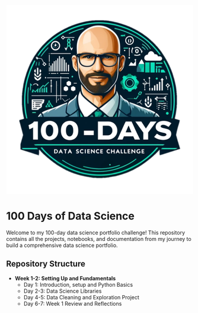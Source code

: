 ![alt text](image.png)
# 100 Days of Data Science

Welcome to my 100-day data science portfolio challenge! This repository contains all the projects, notebooks, and documentation from my journey to build a comprehensive data science portfolio.

## Repository Structure
- **Week 1-2: Setting Up and Fundamentals**
  - Day 1: Introduction, setup and Python Basics
  - Day 2-3: Data Science Libraries
  - Day 4-5: Data Cleaning and Exploration Project
  - Day 6-7: Week 1 Review and Reflections